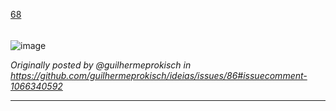[68](https://github.com/guilhermeprokisch/ideias/issues/68) 
###### 

![image](https://user-images.githubusercontent.com/12011070/95666215-e185ac80-0b2d-11eb-9a68-b4880123de17.png)



_Originally posted by @guilhermeprokisch in https://github.com/guilhermeprokisch/ideias/issues/86#issuecomment-1066340592_

-------------------------------------------------------------------------------

